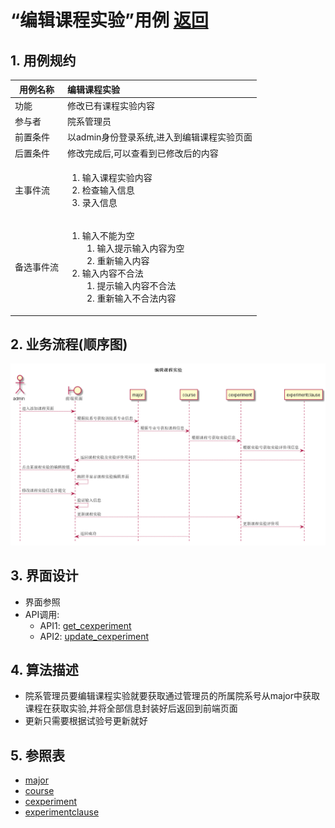 # “编辑课程实验”用例 [返回](../README.md)

## 1. 用例规约

|用例名称|编辑课程实验|
|-------|:-------------|
|功能|修改已有课程实验内容|
|参与者|院系管理员|
|前置条件|以admin身份登录系统,进入到编辑课程实验页面|
|后置条件|修改完成后,可以查看到已修改后的内容|
|主事件流|<ol><li>输入课程实验内容</li><li>检查输入信息</li><li>录入信息</li></ol>|
|备选事件流|<ol><li>输入不能为空<ol><li>输入提示输入内容为空</li><li>重新输入内容</li></ol></li><li>输入内容不合法<ol><li>提示输入内容不合法</li><li>重新输入不合法内容</li></ol></li></ol>|

## 2. 业务流程(顺序图)

![编辑课程实验](../../out/test6/sequence/编辑课程实验.png)

## 3. 界面设计

- 界面参照
- API调用:
    - API1: [get_cexperiment](../api/get_cexperiment.md)
    - API2: [update_cexperiment](../api/update_cexperiment.md)

## 4. 算法描述

- 院系管理员要编辑课程实验就要获取通过管理员的所属院系号从major中获取课程在获取实验,并将全部信息封装好后返回到前端页面
- 更新只需要根据试验号更新就好

## 5. 参照表

- [major](../数据库设计.md/#major)
- [course](../数据库设计.md/#course)
- [cexperiment](../数据库设计.md/#cexperiment)
- [experimentclause](../数据库设计.md/#experimentclause)